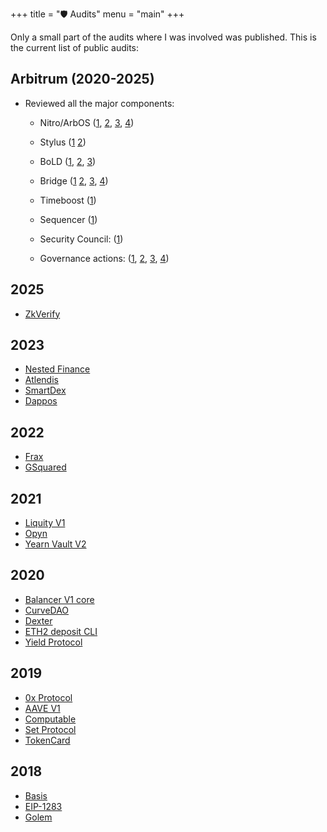 +++
title = "🛡️ Audits"
menu = "main"
+++

Only a small part of the audits where I was involved was published. This is the current list of public audits:

## Arbitrum (2020-2025)

* Reviewed all the major components:
  - Nitro/ArbOS ([1](https://github.com/trailofbits/publications/blob/master/reviews/2024-04-offchain-arbos-30-nitro-upgrade-securityreview.pdf), [2](https://github.com/trailofbits/publications/blob/master/reviews/2024-04-offchain-arbos-31-securityreview.pdf), [3](https://github.com/trailofbits/publications/blob/master/reviews/2024-10-30-Offchain-NitroContractswithBoLD-securityreview.pdf), [4](https://github.com/trailofbits/publications/blob/master/reviews/2025-03-offchain-geth-14.4-securityreview.pdf))

  - Stylus ([1](https://github.com/trailofbits/publications/blob/master/reviews/2024-09-offchain-stylus-securityreview.pdf) [2](https://github.com/trailofbits/publications/blob/master/reviews/2024-10-offchain-stylus-emergency-fixes-securityreview.pdf))

  - BoLD ([1](https://github.com/trailofbits/publications/blob/master/reviews/2024-06-offchain-labs-bold-dac-rewards-updates-securityreview.pdf), [2](https://github.com/trailofbits/publications/blob/master/reviews/2024-10-offchain-bold-optimized-history-commit-securityreview.pdf), [3](https://github.com/trailofbits/publications/blob/master/reviews/2024-12-offchain-boldfixes-securityreview.pdf))

  - Bridge ([1](https://github.com/trailofbits/publications/blob/master/reviews/2023-09-offchain-labs-custom-fee-token-securityreview.pdf) [2](https://github.com/trailofbits/publications/blob/master/reviews/2024-08-offchainlabs-usdc-custom-gateway-securityreview.pdf), [3](https://github.com/trailofbits/publications/blob/master/reviews/2025-03-offchain-custom-fee-erc20-bridge-securityreview.pdf), [4](https://github.com/trailofbits/publications/blob/master/reviews/2025-03-offchain-custom-fee-token-exchange-rate-securityreview.pdf))

  - Timeboost ([1](https://github.com/trailofbits/publications/blob/master/reviews/2024-08-offchainlabs-timeboost-auction-contracts-securityreview.pdf))

  - Sequencer ([1](https://github.com/trailofbits/publications/blob/master/reviews/2025-03-offchain-sequencer-liveness-securityreview.pdf))

  - Security Council: ([1](https://github.com/trailofbits/publications/blob/master/reviews/2025-03-offchain-security-council-rotation-securityreview.pdf))

  - Governance actions: ([1](https://github.com/trailofbits/publications/blob/master/reviews/2024-08-offchainlabs-orbit-actions-securityreview.pdf), [2](https://github.com/trailofbits/publications/blob/master/reviews/2024-08-offchainlabs-register-and-set-arb-custom-gateway-action-governance-action-securityreview.pdf), [3](https://github.com/trailofbits/publications/blob/master/reviews/2024-08-offchainlabs-office-hours-governance-action-securityreview.pdf), [4](https://github.com/trailofbits/publications/blob/master/reviews/2025-03-offchain-disablegateway-action-securityreview.pdf))


## 2025

* [ZkVerify](https://github.com/trailofbits/publications/blob/master/reviews/2025-02-zkverify-foundation-blockchain-securityreview.pdf)

## 2023

* [Nested Finance](https://github.com/trailofbits/publications/blob/master/reviews/2023-02-nestedfinance-smartcontracts-securityreview.pdf)
* [Atlendis](https://github.com/trailofbits/publications/blob/master/reviews/2023-03-atlendis-atlendissmartcontracts-securityreview.pdf)
* [SmartDex](https://github.com/trailofbits/publications/blob/master/reviews/2023-04-smardexamm-realestateexecutives-securityreview.pdf)
* [Dappos](https://github.com/trailofbits/publications/blob/master/reviews/2023-07-dappos-securityreview.pdf)

## 2022

* [Frax](https://github.com/trailofbits/publications/blob/master/reviews/FraxQ22022.pdf)
* [GSquared](https://github.com/trailofbits/publications/blob/master/reviews/2022-10-GSquared-securityreview.pdf)

## 2021

* [Liquity V1](https://github.com/trailofbits/publications/blob/master/reviews/Liquity.pdf)
* [Opyn](https://github.com/trailofbits/publications/blob/master/reviews/Opyn.pdf)
* [Yearn Vault V2](https://github.com/trailofbits/publications/blob/master/reviews/YearnV2Vaults.pdf)

## 2020

* [Balancer V1 core](https://github.com/trailofbits/publications/blob/master/reviews/BalancerCore.pdf)
* [CurveDAO](https://github.com/trailofbits/publications/blob/master/reviews/CurveDAO.pdf)
* [Dexter](https://github.com/trailofbits/publications/blob/master/reviews/dexter.pdf)
* [ETH2 deposit CLI](https://github.com/trailofbits/publications/blob/master/reviews/ETH2DepositCLI.pdf)
* [Yield Protocol](https://github.com/trailofbits/publications/blob/master/reviews/YieldProtocol.pdf)

## 2019

* [0x Protocol](https://github.com/trailofbits/publications/blob/master/reviews/0x-protocol.pdf)
* [AAVE V1](https://github.com/trailofbits/publications/blob/master/reviews/aaveprotocol.pdf)
* [Computable](https://github.com/trailofbits/publications/blob/master/reviews/computable.pdf)
* [Set Protocol](https://github.com/trailofbits/publications/blob/master/reviews/setprotocol.pdf)
* [TokenCard](https://github.com/trailofbits/publications/blob/master/reviews/TokenCard.pdf)

## 2018

* [Basis](https://github.com/trailofbits/publications/blob/master/reviews/basis.pdf)
* [EIP-1283](https://github.com/trailofbits/publications/blob/master/reviews/EIP-1283.pdf)
* [Golem](https://github.com/trailofbits/publications/blob/master/reviews/golem.pdf)